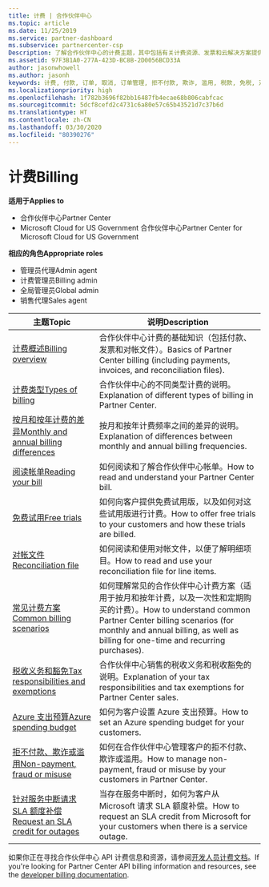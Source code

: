```yaml
---
title: 计费 | 合作伙伴中心
ms.topic: article
ms.date: 11/25/2019
ms.service: partner-dashboard
ms.subservice: partnercenter-csp
Description: 了解合作伙伴中心的计费主题，其中包括有关计费资源、发票和云解决方案提供商计费的信息。
ms.assetid: 97F3B1A0-277A-423D-BC8B-2D0056BCD33A
author: jasonwhowell
ms.author: jasonh
keywords: 计费, 付款, 订单, 取消, 订单管理, 拒不付款, 欺诈, 滥用, 税款, 免税, 对帐文件
ms.localizationpriority: high
ms.openlocfilehash: 1f782b3696f82bb16487fb4ecae68b806cabfcac
ms.sourcegitcommit: 5dcf8cefd2c4731c6a80e57c65b43521d7c37b6d
ms.translationtype: HT
ms.contentlocale: zh-CN
ms.lasthandoff: 03/30/2020
ms.locfileid: "80390276"
---
```

# <a name="billing"></a><span data-ttu-id="a2a14-104">计费</span><span class="sxs-lookup"><span data-stu-id="a2a14-104">Billing</span></span>

<span data-ttu-id="a2a14-105">**适用于**</span><span class="sxs-lookup"><span data-stu-id="a2a14-105">**Applies to**</span></span>

- <span data-ttu-id="a2a14-106">合作伙伴中心</span><span class="sxs-lookup"><span data-stu-id="a2a14-106">Partner Center</span></span>
- <span data-ttu-id="a2a14-107">Microsoft Cloud for US Government 合作伙伴中心</span><span class="sxs-lookup"><span data-stu-id="a2a14-107">Partner Center for Microsoft Cloud for US Government</span></span>

<span data-ttu-id="a2a14-108">**相应的角色**</span><span class="sxs-lookup"><span data-stu-id="a2a14-108">**Appropriate roles**</span></span>

- <span data-ttu-id="a2a14-109">管理员代理</span><span class="sxs-lookup"><span data-stu-id="a2a14-109">Admin agent</span></span>
- <span data-ttu-id="a2a14-110">计费管理员</span><span class="sxs-lookup"><span data-stu-id="a2a14-110">Billing admin</span></span>
- <span data-ttu-id="a2a14-111">全局管理员</span><span class="sxs-lookup"><span data-stu-id="a2a14-111">Global admin</span></span>
- <span data-ttu-id="a2a14-112">销售代理</span><span class="sxs-lookup"><span data-stu-id="a2a14-112">Sales agent</span></span>

| <span data-ttu-id="a2a14-113">主题</span><span class="sxs-lookup"><span data-stu-id="a2a14-113">Topic</span></span> | <span data-ttu-id="a2a14-114">说明</span><span class="sxs-lookup"><span data-stu-id="a2a14-114">Description</span></span> |
| ----- | ----------- |
| [<span data-ttu-id="a2a14-115">计费概述</span><span class="sxs-lookup"><span data-stu-id="a2a14-115">Billing overview</span></span>](billing-basics.md) | <span data-ttu-id="a2a14-116">合作伙伴中心计费的基础知识（包括付款、发票和对帐文件）。</span><span class="sxs-lookup"><span data-stu-id="a2a14-116">Basics of Partner Center billing (including payments, invoices, and reconciliation files).</span></span> |
| [<span data-ttu-id="a2a14-117">计费类型</span><span class="sxs-lookup"><span data-stu-id="a2a14-117">Types of billing</span></span>](billing-different-types.md) | <span data-ttu-id="a2a14-118">合作伙伴中心的不同类型计费的说明。</span><span class="sxs-lookup"><span data-stu-id="a2a14-118">Explanation of different types of billing in Partner Center.</span></span> |
| [<span data-ttu-id="a2a14-119">按月和按年计费的差异</span><span class="sxs-lookup"><span data-stu-id="a2a14-119">Monthly and annual billing differences</span></span>](billing-annual-monthly.md) | <span data-ttu-id="a2a14-120">按月和按年计费频率之间的差异的说明。</span><span class="sxs-lookup"><span data-stu-id="a2a14-120">Explanation of differences between monthly and annual billing frequencies.</span></span> |
| [<span data-ttu-id="a2a14-121">阅读帐单</span><span class="sxs-lookup"><span data-stu-id="a2a14-121">Reading your bill</span></span>](read-your-bill.md) | <span data-ttu-id="a2a14-122">如何阅读和了解合作伙伴中心帐单。</span><span class="sxs-lookup"><span data-stu-id="a2a14-122">How to read and understand your Partner Center bill.</span></span> |
| [<span data-ttu-id="a2a14-123">免费试用</span><span class="sxs-lookup"><span data-stu-id="a2a14-123">Free trials</span></span>](offer-your-customers-trials-of-microsoft-products.md) | <span data-ttu-id="a2a14-124">如何向客户提供免费试用版，以及如何对这些试用版进行计费。</span><span class="sxs-lookup"><span data-stu-id="a2a14-124">How to offer free trials to your customers and how these trials are billed.</span></span> |
| [<span data-ttu-id="a2a14-125">对帐文件</span><span class="sxs-lookup"><span data-stu-id="a2a14-125">Reconciliation file</span></span>](use-the-reconciliation-files.md) | <span data-ttu-id="a2a14-126">如何阅读和使用对帐文件，以便了解明细项目。</span><span class="sxs-lookup"><span data-stu-id="a2a14-126">How to read and use your reconciliation file for line items.</span></span> |
| [<span data-ttu-id="a2a14-127">常见计费方案</span><span class="sxs-lookup"><span data-stu-id="a2a14-127">Common billing scenarios</span></span>](common-billing-scenarios.md) | <span data-ttu-id="a2a14-128">如何理解常见的合作伙伴中心计费方案（适用于按月和按年计费，以及一次性和定期购买的计费）。</span><span class="sxs-lookup"><span data-stu-id="a2a14-128">How to understand common Partner Center billing scenarios (for monthly and annual billing, as well as billing for one-time and recurring purchases).</span></span> |
| [<span data-ttu-id="a2a14-129">税收义务和豁免</span><span class="sxs-lookup"><span data-stu-id="a2a14-129">Tax responsibilities and exemptions</span></span>](tax-and-tax-exemptions.md) | <span data-ttu-id="a2a14-130">合作伙伴中心销售的税收义务和税收豁免的说明。</span><span class="sxs-lookup"><span data-stu-id="a2a14-130">Explanation of your tax responsibilities and tax exemptions for Partner Center sales.</span></span> |
| [<span data-ttu-id="a2a14-131">Azure 支出预算</span><span class="sxs-lookup"><span data-stu-id="a2a14-131">Azure spending budget</span></span>](set-an-azure-spending-budget-for-your-customers.md) | <span data-ttu-id="a2a14-132">如何为客户设置 Azure 支出预算。</span><span class="sxs-lookup"><span data-stu-id="a2a14-132">How to set an Azure spending budget for your customers.</span></span> |
| [<span data-ttu-id="a2a14-133">拒不付款、欺诈或滥用</span><span class="sxs-lookup"><span data-stu-id="a2a14-133">Non-payment, fraud or misuse</span></span>](non-payment--fraud--or-misuse.md) | <span data-ttu-id="a2a14-134">如何在合作伙伴中心管理客户的拒不付款、欺诈或滥用。</span><span class="sxs-lookup"><span data-stu-id="a2a14-134">How to manage non-payment, fraud or misuse by your customers in Partner Center.</span></span> |
| [<span data-ttu-id="a2a14-135">针对服务中断请求 SLA 额度补偿</span><span class="sxs-lookup"><span data-stu-id="a2a14-135">Request an SLA credit for outages</span></span>](request-credit.md) | <span data-ttu-id="a2a14-136">当存在服务中断时，如何为客户从 Microsoft 请求 SLA 额度补偿。</span><span class="sxs-lookup"><span data-stu-id="a2a14-136">How to request an SLA credit from Microsoft for your customers when there is a service outage.</span></span> |

<span data-ttu-id="a2a14-137">如果你正在寻找合作伙伴中心 API 计费信息和资源，请参阅[开发人员计费文档](https://docs.microsoft.com/partner-center/develop/manage-billing)。</span><span class="sxs-lookup"><span data-stu-id="a2a14-137">If you're looking for Partner Center API billing information and resources, see the [developer billing documentation](https://docs.microsoft.com/partner-center/develop/manage-billing).</span></span>
